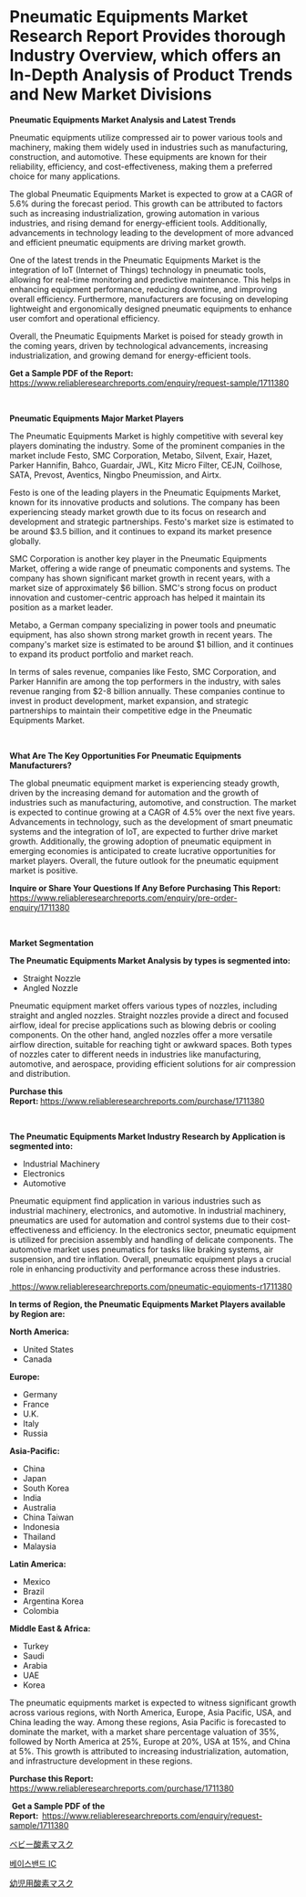 <p><h1>Pneumatic Equipments Market Research Report Provides thorough Industry Overview, which offers an In-Depth Analysis of Product Trends and New Market Divisions</h1></p><p><strong>Pneumatic Equipments Market Analysis and Latest Trends</strong></p>
<p><p>Pneumatic equipments utilize compressed air to power various tools and machinery, making them widely used in industries such as manufacturing, construction, and automotive. These equipments are known for their reliability, efficiency, and cost-effectiveness, making them a preferred choice for many applications.</p><p>The global Pneumatic Equipments Market is expected to grow at a CAGR of 5.6% during the forecast period. This growth can be attributed to factors such as increasing industrialization, growing automation in various industries, and rising demand for energy-efficient tools. Additionally, advancements in technology leading to the development of more advanced and efficient pneumatic equipments are driving market growth.</p><p>One of the latest trends in the Pneumatic Equipments Market is the integration of IoT (Internet of Things) technology in pneumatic tools, allowing for real-time monitoring and predictive maintenance. This helps in enhancing equipment performance, reducing downtime, and improving overall efficiency. Furthermore, manufacturers are focusing on developing lightweight and ergonomically designed pneumatic equipments to enhance user comfort and operational efficiency.</p><p>Overall, the Pneumatic Equipments Market is poised for steady growth in the coming years, driven by technological advancements, increasing industrialization, and growing demand for energy-efficient tools.</p></p>
<p><strong>Get a Sample PDF of the Report:&nbsp;</strong> <a href="https://www.reliableresearchreports.com/enquiry/request-sample/1711380">https://www.reliableresearchreports.com/enquiry/request-sample/1711380</a></p>
<p>&nbsp;</p>
<p><strong>Pneumatic Equipments Major Market Players</strong></p>
<p><p>The Pneumatic Equipments Market is highly competitive with several key players dominating the industry. Some of the prominent companies in the market include Festo, SMC Corporation, Metabo, Silvent, Exair, Hazet, Parker Hannifin, Bahco, Guardair, JWL, Kitz Micro Filter, CEJN, Coilhose, SATA, Prevost, Aventics, Ningbo Pneumission, and Airtx.</p><p>Festo is one of the leading players in the Pneumatic Equipments Market, known for its innovative products and solutions. The company has been experiencing steady market growth due to its focus on research and development and strategic partnerships. Festo's market size is estimated to be around $3.5 billion, and it continues to expand its market presence globally.</p><p>SMC Corporation is another key player in the Pneumatic Equipments Market, offering a wide range of pneumatic components and systems. The company has shown significant market growth in recent years, with a market size of approximately $6 billion. SMC's strong focus on product innovation and customer-centric approach has helped it maintain its position as a market leader.</p><p>Metabo, a German company specializing in power tools and pneumatic equipment, has also shown strong market growth in recent years. The company's market size is estimated to be around $1 billion, and it continues to expand its product portfolio and market reach.</p><p>In terms of sales revenue, companies like Festo, SMC Corporation, and Parker Hannifin are among the top performers in the industry, with sales revenue ranging from $2-8 billion annually. These companies continue to invest in product development, market expansion, and strategic partnerships to maintain their competitive edge in the Pneumatic Equipments Market.</p></p>
<p>&nbsp;</p>
<p><strong>What Are The Key Opportunities For Pneumatic Equipments Manufacturers?</strong></p>
<p><p>The global pneumatic equipment market is experiencing steady growth, driven by the increasing demand for automation and the growth of industries such as manufacturing, automotive, and construction. The market is expected to continue growing at a CAGR of 4.5% over the next five years. Advancements in technology, such as the development of smart pneumatic systems and the integration of IoT, are expected to further drive market growth. Additionally, the growing adoption of pneumatic equipment in emerging economies is anticipated to create lucrative opportunities for market players. Overall, the future outlook for the pneumatic equipment market is positive.</p></p>
<p><strong>Inquire or Share Your Questions If Any Before Purchasing This Report:</strong> <a href="https://www.reliableresearchreports.com/enquiry/pre-order-enquiry/1711380">https://www.reliableresearchreports.com/enquiry/pre-order-enquiry/1711380</a></p>
<p>&nbsp;</p>
<p><strong>Market Segmentation</strong></p>
<p><strong>The Pneumatic Equipments Market Analysis by types is segmented into:</strong></p>
<p><ul><li>Straight Nozzle</li><li>Angled Nozzle</li></ul></p>
<p><p>Pneumatic equipment market offers various types of nozzles, including straight and angled nozzles. Straight nozzles provide a direct and focused airflow, ideal for precise applications such as blowing debris or cooling components. On the other hand, angled nozzles offer a more versatile airflow direction, suitable for reaching tight or awkward spaces. Both types of nozzles cater to different needs in industries like manufacturing, automotive, and aerospace, providing efficient solutions for air compression and distribution.</p></p>
<p><strong>Purchase this Report:&nbsp;</strong><a href="https://www.reliableresearchreports.com/purchase/1711380">https://www.reliableresearchreports.com/purchase/1711380</a></p>
<p>&nbsp;</p>
<p><strong>The Pneumatic Equipments Market Industry Research by Application is segmented into:</strong></p>
<p><ul><li>Industrial Machinery</li><li>Electronics</li><li>Automotive</li></ul></p>
<p><p>Pneumatic equipment find application in various industries such as industrial machinery, electronics, and automotive. In industrial machinery, pneumatics are used for automation and control systems due to their cost-effectiveness and efficiency. In the electronics sector, pneumatic equipment is utilized for precision assembly and handling of delicate components. The automotive market uses pneumatics for tasks like braking systems, air suspension, and tire inflation. Overall, pneumatic equipment plays a crucial role in enhancing productivity and performance across these industries.</p></p>
<p><a href="https://www.reliableresearchreports.com/pneumatic-equipments-r1711380">&nbsp;https://www.reliableresearchreports.com/pneumatic-equipments-r1711380</a></p>
<p><strong>In terms of Region, the Pneumatic Equipments Market Players available by Region are:</strong></p>
<p>
    <p> <strong> North America: </strong>
        <ul>
            <li>United States</li>
            <li>Canada</li>
        </ul>
        </p> 
    <p> <strong> Europe: </strong>
        <ul>
            <li>Germany</li>
            <li>France</li>
            <li>U.K.</li>
            <li>Italy</li>
            <li>Russia</li>
        </ul>
        </p> 
    <p> <strong> Asia-Pacific: </strong>
        <ul>
            <li>China</li>
            <li>Japan</li>
            <li>South Korea</li>
            <li>India</li>
            <li>Australia</li>
            <li>China Taiwan</li>
            <li>Indonesia</li>
            <li>Thailand</li>
            <li>Malaysia</li>
        </ul>
        </p> 
    <p> <strong> Latin America: </strong>
        <ul>
            <li>Mexico</li>
            <li>Brazil</li>
            <li>Argentina Korea</li>
            <li>Colombia</li>
        </ul>
        </p> 
    <p> <strong> Middle East & Africa: </strong>
        <ul>
            <li>Turkey</li>
            <li>Saudi</li>
            <li>Arabia</li>
            <li>UAE</li>
            <li>Korea</li>
        </ul>
    </p>
    </p>
<p><p>The pneumatic equipments market is expected to witness significant growth across various regions, with North America, Europe, Asia Pacific, USA, and China leading the way. Among these regions, Asia Pacific is forecasted to dominate the market, with a market share percentage valuation of 35%, followed by North America at 25%, Europe at 20%, USA at 15%, and China at 5%. This growth is attributed to increasing industrialization, automation, and infrastructure development in these regions.</p></p>
<p><strong>Purchase this Report: </strong><a href="https://www.reliableresearchreports.com/purchase/1711380">https://www.reliableresearchreports.com/purchase/1711380</a></p>
<p>&nbsp;<strong>Get a Sample PDF of the Report:&nbsp;&nbsp;</strong><a href="https://www.reliableresearchreports.com/enquiry/request-sample/1711380">https://www.reliableresearchreports.com/enquiry/request-sample/1711380</a></p>
<p><strong></strong></p>
<p><p><a href="https://github.com/xemfu2379520/Market-Research-Report-List-2/blob/main/6317291126802.md">ベビー酸素マスク</a></p><p><a href="https://github.com/TrevorKruvalis5678/Market-Research-Report-List-2/blob/main/7259329123605.md">베이스밴드 IC</a></p><p><a href="https://github.com/JessKilback/Market-Research-Report-List-1/blob/main/4302136126801.md">幼児用酸素マスク</a></p></p>